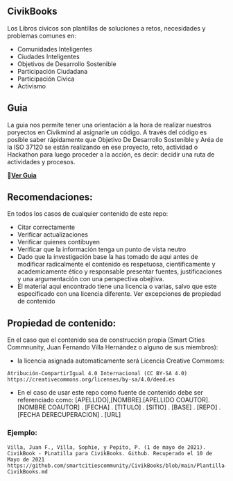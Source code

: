 ## CivikBooks
Los Libros civicos son plantillas de soluciones a retos, necesidades y problemas comunes en:

 - Comunidades Inteligentes
 - Ciudades Inteligentes
 - Objetivos de Desarrollo Sostenible
 - Participación Ciudadana
 - Participación Civica
 - Activismo

## Guia

La guia nos permite tener una orientación a la hora de realizar nuestros poryectos en Civikmind al asignarle un código. A través del código es posible saber rápidamente que Objetivo De Desarrollo Sostenible y Aréa de la ISO 37120 se están realizando en ese proyecto, reto, actividad o Hackathon para luego proceder a la acción, es decir: decidir una ruta de actividades y procesos.

:large_orange_diamond:[**Ver Guia**](https://github.com/smartcitiescommunity/CivikBooks/blob/main/Guia-CivikBooks.md)

## Recomendaciones:

En todos los casos de cualquier contenido de este repo:

- Citar correctamente
- Verificar actualizaciones
- Verificar quienes contibuyen
- Verificar que la información tenga un punto de vista neutro
- Dado que la investigación base la has tomado de aqui antes de modificar radicalmente el contenido es respetuosa, cientificamente y academicamente ético y responsable presentar fuentes, justificaciones y una argumentación con una perspectiva obejtiva.
- El material aqui encontrado tiene una licencia o varias, salvo que este especificado con una licencia diferente. Ver excepciones de propiedad de contenido

## Propiedad de contenido:

En el caso que el contenido sea de construcción propia (Smart Cities Commnunity, Juan Fernando Villa Hernández o alguno de sus miembros):
-  la licencia asignada automaticamente será Licencia Creative Commoms: 
```
Atribución-CompartirIgual 4.0 Internacional (CC BY-SA 4.0) https://creativecommons.org/licenses/by-sa/4.0/deed.es
```
- En el caso de usar este repo como fuente de contenido debe ser referenciado como: 
[APELLIDO],[NOMBRE].[APELLIDO COAUTOR].[NOMBRE COAUTOR] . [FECHA] . [TITULO] . [SITIO] . [BASE] . [REPO] . [FECHA DERECUPERACION] . [URL]

### Ejemplo:
```
Villa, Juan F., Villa, Sophie, y Pepito, P. (1 de mayo de 2021). CivikBook - PLnatilla para CivikBooks. Github. Recuperado el 10 de Mayo de 2021 https://github.com/smartcitiescommunity/CivikBooks/blob/main/Plantilla-CivikBooks.md
```

